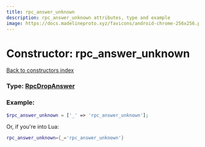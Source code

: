 ```yaml
---
title: rpc_answer_unknown
description: rpc_answer_unknown attributes, type and example
image: https://docs.madelineproto.xyz/favicons/android-chrome-256x256.png
---
```

# Constructor: rpc\_answer\_unknown  
[Back to constructors index](index.md)






### Type: [RpcDropAnswer](../types/RpcDropAnswer.md)


### Example:

```php
$rpc_answer_unknown = ['_' => 'rpc_answer_unknown'];
```  


Or, if you're into Lua:

```lua
rpc_answer_unknown={_='rpc_answer_unknown'}

```



